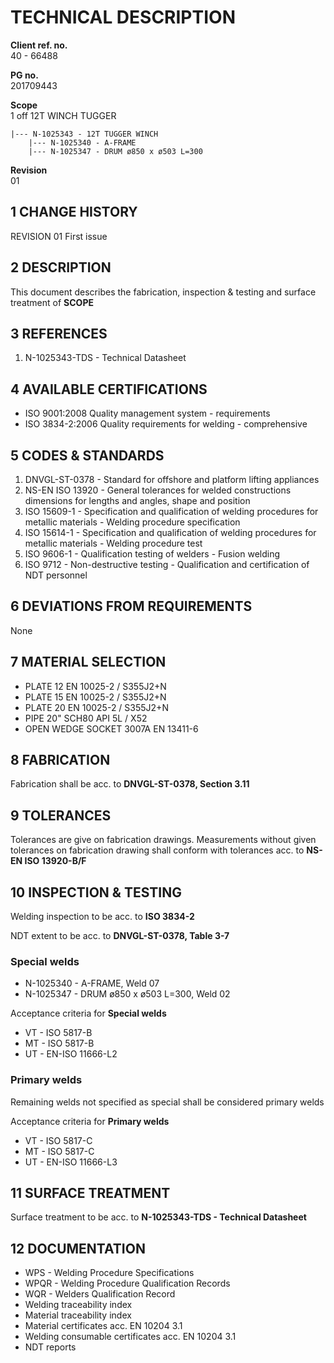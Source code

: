 # TECHNICAL DESCRIPTION
**Client ref. no.**  
40 - 66488

**PG no.**  
201709443

**Scope**  
1 off 12T WINCH TUGGER
```
|--- N-1025343 - 12T TUGGER WINCH
    |--- N-1025340 - A-FRAME
    |--- N-1025347 - DRUM ø850 x ø503 L=300
```
**Revision**  
01

## 1 CHANGE HISTORY
REVISION 01
First issue

## 2 DESCRIPTION
This document describes the fabrication, inspection & testing and surface treatment of **SCOPE**

## 3 REFERENCES
1. N-1025343-TDS - Technical Datasheet


## 4 AVAILABLE CERTIFICATIONS
* ISO 9001:2008 Quality management system - requirements
* ISO 3834-2:2006 Quality requirements for welding - comprehensive

## 5 CODES & STANDARDS
1. DNVGL-ST-0378 - Standard for offshore and platform lifting appliances
2. NS-EN ISO 13920 - General tolerances for welded constructions dimensions for lengths and angles, shape and position
3. ISO 15609-1 - Specification and qualification of welding procedures for metallic materials - Welding procedure specification
4. ISO 15614-1 - Specification and qualification of welding procedures for metallic materials - Welding procedure test
5. ISO 9606-1 - Qualification testing of welders - Fusion welding
6. ISO 9712 - Non-destructive testing - Qualification and certification of NDT personnel

## 6 DEVIATIONS FROM REQUIREMENTS
None

## 7 MATERIAL SELECTION
* PLATE 12 EN 10025-2 / S355J2+N
* PLATE 15 EN 10025-2 / S355J2+N
* PLATE 20 EN 10025-2 / S355J2+N
* PIPE 20" SCH80 API 5L / X52
* OPEN WEDGE SOCKET 3007A EN 13411-6

## 8 FABRICATION
Fabrication shall be acc. to **DNVGL-ST-0378, Section 3.11**

## 9 TOLERANCES
Tolerances are give on fabrication drawings. Measurements without given tolerances on fabrication drawing shall conform with tolerances acc. to **NS-EN ISO 13920-B/F**

<div class="page-break"></div>

## 10 INSPECTION & TESTING
Welding inspection to be acc. to **ISO 3834-2**  

NDT extent to be acc. to **DNVGL-ST-0378, Table 3-7**  
### Special welds
* N-1025340 - A-FRAME, Weld 07
* N-1025347 - DRUM ø850 x ø503 L=300, Weld 02  

Acceptance criteria for **Special welds**  
* VT - ISO 5817-B
* MT - ISO 5817-B
* UT - EN-ISO 11666-L2

### Primary welds
Remaining welds not specified as special shall be considered primary welds  

Acceptance criteria for **Primary welds**  
* VT - ISO 5817-C
* MT - ISO 5817-C
* UT - EN-ISO 11666-L3

## 11 SURFACE TREATMENT
Surface treatment to be acc. to **N-1025343-TDS - Technical Datasheet**  

## 12 DOCUMENTATION
* WPS - Welding Procedure Specifications
* WPQR - Welding Procedure Qualification Records
* WQR - Welders Qualification Record
* Welding traceability index
* Material traceability index
* Material certificates acc. EN 10204 3.1
* Welding consumable certificates acc. EN 10204 3.1
* NDT reports
